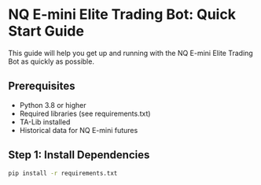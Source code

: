 # NQ E-mini Elite Trading Bot: Quick Start Guide

This guide will help you get up and running with the NQ E-mini Elite Trading Bot as quickly as possible.

## Prerequisites

- Python 3.8 or higher
- Required libraries (see requirements.txt)
- TA-Lib installed
- Historical data for NQ E-mini futures

## Step 1: Install Dependencies

```bash
pip install -r requirements.txt